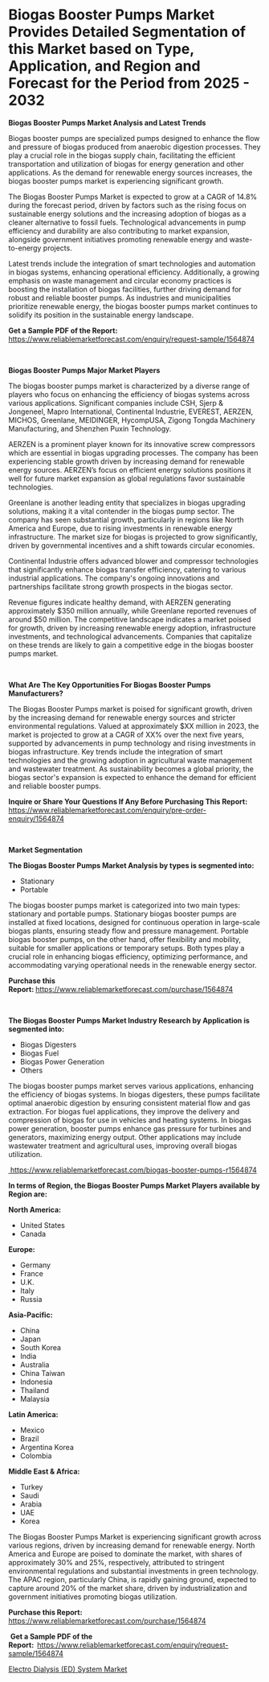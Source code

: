 <p><h1>Biogas Booster Pumps Market Provides Detailed Segmentation of this Market based on Type, Application, and Region and Forecast for the Period from 2025 - 2032</h1></p><p><strong>Biogas Booster Pumps Market Analysis and Latest Trends</strong></p>
<p><p>Biogas booster pumps are specialized pumps designed to enhance the flow and pressure of biogas produced from anaerobic digestion processes. They play a crucial role in the biogas supply chain, facilitating the efficient transportation and utilization of biogas for energy generation and other applications. As the demand for renewable energy sources increases, the biogas booster pumps market is experiencing significant growth.</p><p>The Biogas Booster Pumps Market is expected to grow at a CAGR of 14.8% during the forecast period, driven by factors such as the rising focus on sustainable energy solutions and the increasing adoption of biogas as a cleaner alternative to fossil fuels. Technological advancements in pump efficiency and durability are also contributing to market expansion, alongside government initiatives promoting renewable energy and waste-to-energy projects.</p><p>Latest trends include the integration of smart technologies and automation in biogas systems, enhancing operational efficiency. Additionally, a growing emphasis on waste management and circular economy practices is boosting the installation of biogas facilities, further driving demand for robust and reliable booster pumps. As industries and municipalities prioritize renewable energy, the biogas booster pumps market continues to solidify its position in the sustainable energy landscape.</p></p>
<p><strong>Get a Sample PDF of the Report:&nbsp;</strong> <a href="https://www.reliablemarketforecast.com/enquiry/request-sample/1564874?utm_campaign=2288&utm_medium=2&utm_source=Github&utm_content=ia&utm_term=11042025&utm_id=biogas-booster-pumps">https://www.reliablemarketforecast.com/enquiry/request-sample/1564874</a></p>
<p>&nbsp;</p>
<p><strong>Biogas Booster Pumps Major Market Players</strong></p>
<p><p>The biogas booster pumps market is characterized by a diverse range of players who focus on enhancing the efficiency of biogas systems across various applications. Significant companies include CSH, Sjerp & Jongeneel, Mapro International, Continental Industrie, EVEREST, AERZEN, MICHOS, Greenlane, MEIDINGER, HycompUSA, Zigong Tongda Machinery Manufacturing, and Shenzhen Puxin Technology.</p><p>AERZEN is a prominent player known for its innovative screw compressors which are essential in biogas upgrading processes. The company has been experiencing stable growth driven by increasing demand for renewable energy sources. AERZEN’s focus on efficient energy solutions positions it well for future market expansion as global regulations favor sustainable technologies.</p><p>Greenlane is another leading entity that specializes in biogas upgrading solutions, making it a vital contender in the biogas pump sector. The company has seen substantial growth, particularly in regions like North America and Europe, due to rising investments in renewable energy infrastructure. The market size for biogas is projected to grow significantly, driven by governmental incentives and a shift towards circular economies.</p><p>Continental Industrie offers advanced blower and compressor technologies that significantly enhance biogas transfer efficiency, catering to various industrial applications. The company's ongoing innovations and partnerships facilitate strong growth prospects in the biogas sector.</p><p>Revenue figures indicate healthy demand, with AERZEN generating approximately $350 million annually, while Greenlane reported revenues of around $50 million. The competitive landscape indicates a market poised for growth, driven by increasing renewable energy adoption, infrastructure investments, and technological advancements. Companies that capitalize on these trends are likely to gain a competitive edge in the biogas booster pumps market.</p></p>
<p>&nbsp;</p>
<p><strong>What Are The Key Opportunities For Biogas Booster Pumps Manufacturers?</strong></p>
<p><p>The Biogas Booster Pumps market is poised for significant growth, driven by the increasing demand for renewable energy sources and stricter environmental regulations. Valued at approximately $XX million in 2023, the market is projected to grow at a CAGR of XX% over the next five years, supported by advancements in pump technology and rising investments in biogas infrastructure. Key trends include the integration of smart technologies and the growing adoption in agricultural waste management and wastewater treatment. As sustainability becomes a global priority, the biogas sector's expansion is expected to enhance the demand for efficient and reliable booster pumps.</p></p>
<p><strong>Inquire or Share Your Questions If Any Before Purchasing This Report:</strong> <a href="https://www.reliablemarketforecast.com/enquiry/pre-order-enquiry/1564874?utm_campaign=2288&utm_medium=2&utm_source=Github&utm_content=ia&utm_term=11042025&utm_id=biogas-booster-pumps">https://www.reliablemarketforecast.com/enquiry/pre-order-enquiry/1564874</a></p>
<p>&nbsp;</p>
<p><strong>Market Segmentation</strong></p>
<p><strong>The Biogas Booster Pumps Market Analysis by types is segmented into:</strong></p>
<p><ul><li>Stationary</li><li>Portable</li></ul></p>
<p><p>The biogas booster pumps market is categorized into two main types: stationary and portable pumps. Stationary biogas booster pumps are installed at fixed locations, designed for continuous operation in large-scale biogas plants, ensuring steady flow and pressure management. Portable biogas booster pumps, on the other hand, offer flexibility and mobility, suitable for smaller applications or temporary setups. Both types play a crucial role in enhancing biogas efficiency, optimizing performance, and accommodating varying operational needs in the renewable energy sector.</p></p>
<p><strong>Purchase this Report:&nbsp;</strong><a href="https://www.reliablemarketforecast.com/purchase/1564874?utm_campaign=2288&utm_medium=2&utm_source=Github&utm_content=ia&utm_term=11042025&utm_id=biogas-booster-pumps">https://www.reliablemarketforecast.com/purchase/1564874</a></p>
<p>&nbsp;</p>
<p><strong>The Biogas Booster Pumps Market Industry Research by Application is segmented into:</strong></p>
<p><ul><li>Biogas Digesters</li><li>Biogas Fuel</li><li>Biogas Power Generation</li><li>Others</li></ul></p>
<p><p>The biogas booster pumps market serves various applications, enhancing the efficiency of biogas systems. In biogas digesters, these pumps facilitate optimal anaerobic digestion by ensuring consistent material flow and gas extraction. For biogas fuel applications, they improve the delivery and compression of biogas for use in vehicles and heating systems. In biogas power generation, booster pumps enhance gas pressure for turbines and generators, maximizing energy output. Other applications may include wastewater treatment and agricultural uses, improving overall biogas utilization.</p></p>
<p><a href="https://www.reliablemarketforecast.com/biogas-booster-pumps-r1564874?utm_campaign=2288&utm_medium=2&utm_source=Github&utm_content=ia&utm_term=11042025&utm_id=biogas-booster-pumps">&nbsp;https://www.reliablemarketforecast.com/biogas-booster-pumps-r1564874</a></p>
<p><strong>In terms of Region, the Biogas Booster Pumps Market Players available by Region are:</strong></p>
<p>
    <p> <strong> North America: </strong>
        <ul>
            <li>United States</li>
            <li>Canada</li>
        </ul>
        </p> 
    <p> <strong> Europe: </strong>
        <ul>
            <li>Germany</li>
            <li>France</li>
            <li>U.K.</li>
            <li>Italy</li>
            <li>Russia</li>
        </ul>
        </p> 
    <p> <strong> Asia-Pacific: </strong>
        <ul>
            <li>China</li>
            <li>Japan</li>
            <li>South Korea</li>
            <li>India</li>
            <li>Australia</li>
            <li>China Taiwan</li>
            <li>Indonesia</li>
            <li>Thailand</li>
            <li>Malaysia</li>
        </ul>
        </p> 
    <p> <strong> Latin America: </strong>
        <ul>
            <li>Mexico</li>
            <li>Brazil</li>
            <li>Argentina Korea</li>
            <li>Colombia</li>
        </ul>
        </p> 
    <p> <strong> Middle East & Africa: </strong>
        <ul>
            <li>Turkey</li>
            <li>Saudi</li>
            <li>Arabia</li>
            <li>UAE</li>
            <li>Korea</li>
        </ul>
    </p>
    </p>
<p><p>The Biogas Booster Pumps Market is experiencing significant growth across various regions, driven by increasing demand for renewable energy. North America and Europe are poised to dominate the market, with shares of approximately 30% and 25%, respectively, attributed to stringent environmental regulations and substantial investments in green technology. The APAC region, particularly China, is rapidly gaining ground, expected to capture around 20% of the market share, driven by industrialization and government initiatives promoting biogas utilization.</p></p>
<p><strong>Purchase this Report: </strong><a href="https://www.reliablemarketforecast.com/purchase/1564874?utm_campaign=2288&utm_medium=2&utm_source=Github&utm_content=ia&utm_term=11042025&utm_id=biogas-booster-pumps">https://www.reliablemarketforecast.com/purchase/1564874</a></p>
<p>&nbsp;<strong>Get a Sample PDF of the Report:&nbsp;&nbsp;</strong><a href="https://www.reliablemarketforecast.com/enquiry/request-sample/1564874?utm_campaign=2288&utm_medium=2&utm_source=Github&utm_content=ia&utm_term=11042025&utm_id=biogas-booster-pumps">https://www.reliablemarketforecast.com/enquiry/request-sample/1564874</a></p>
<p><strong></strong></p>
<p><p><a href="https://github.com/pichuaadh0/Market-Research-Report-List-1/blob/main/electro-dialysis-ed-system-market.md?utm_campaign=2288&utm_medium=2&utm_source=Github&utm_content=ia&utm_term=11042025&utm_id=biogas-booster-pumps">Electro Dialysis (ED) System Market</a></p></p>